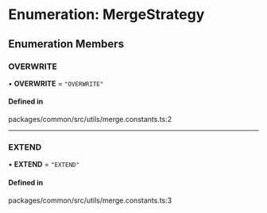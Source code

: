 # Enumeration: MergeStrategy

## Enumeration Members

### OVERWRITE

• **OVERWRITE** = `"OVERWRITE"`

#### Defined in

packages/common/src/utils/merge.constants.ts:2

---

### EXTEND

• **EXTEND** = `"EXTEND"`

#### Defined in

packages/common/src/utils/merge.constants.ts:3

